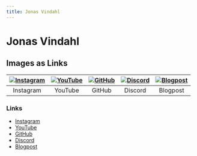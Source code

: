 ```yaml
---
title: Jonas Vindahl
---
```


# Jonas Vindahl

## Images as Links

| [![Instagram](/path/to/instagram-image.png)](https://instagram.com/jonasvindahl) | [![YouTube](/path/to/youtube-image.png)](https://youtube.com/jonasvindahl) | [![GitHub](/path/to/github-image.png)](https://github.com/jonasvindahl) | [![Discord](/path/to/discord-image.png)](https://discordapp.com/users/jonasvindahl) | [![Blogpost](/path/to/blogpost-image.png)](/blogpost) |
|:---------------------------------------------------------------------------------:|:--------------------------------------------------------------------------:|:-----------------------------------------------------------------------:|:---------------------------------------------------------------------------------:|:-------------------------------------------------------------------------------:|
| Instagram | YouTube | GitHub | Discord | Blogpost |

### Links

- [Instagram](https://instagram.com/jonasvindahl)
- [YouTube](https://youtube.com/jonasvindahl)
- [GitHub](https://github.com/jonasvindahl)
- [Discord](https://discordapp.com/users/jonasvindahl)
- [Blogpost](/blogpost)